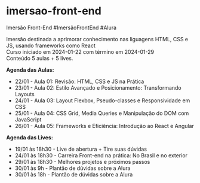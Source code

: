 # imersao-front-end
Imersão Front-End #ImersãoFrontEnd #Alura

Imersão destinada a aprimorar conhecimento nas liguagens HTML, CSS e JS, usando frameworks como React  
Curso iniciado em 2024-01-22 com término em 2024-01-29  
Conteúdo 5 aulas + 5 lives.  

**Agenda das Aulas:**  
- 22/01 - Aula 01: Revisão: HTML, CSS e JS na Prática
- 23/01 - Aula 02: Estilo Avançado e Posicionamento: Transformando Layouts
- 24/01 - Aula 03: Layout Flexbox, Pseudo-classes e Responsividade em CSS
- 25/01 - Aula 04: CSS Grid, Media Queries e Manipulação do DOM com JavaScript
- 26/01 - Aula 05: Frameworks e Eficiência: Introdução ao React e Angular  

**Agenda das Lives:**  
- 19/01 às 18h30 - Live de abertura + Tire suas dúvidas
- 24/01 às 18h30 - Carreira Front-end na prática: No Brasil e no exterior
- 29/01 às 18h30 - Melhores projetos e próximos passos
- 30/01 às 9h - Plantão de dúvidas sobre a Alura
- 30/01 às 18h - Plantão de dúvidas sobre a Alura